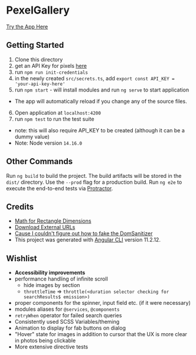 # PexelGallery

[Try the App Here](https://bparrish17.github.io/pexel-gallery/)

## Getting Started

1. Clone this directory
2. get an API Key for pixels [here](https://www.pexels.com/api)
3. run `npm run init-credentials`
4. in the newly created `src/secrets.ts`, add `export const API_KEY = 'your-api-key-here'`
5. run `npm start` - will install modules and run `ng serve` to start application
  - The app will automatically reload if you change any of the source files.
6. Open application at `localhost:4200`
7. run `npm test` to run the test suite
  - note: this will also require API_KEY to be created (although it can be a dummy value)
- Note: Node version `14.16.0`

## Other Commands

Run `ng build` to build the project. The build artifacts will be stored in the `dist/` directory. Use the `--prod` flag for a production build.
Run `ng e2e` to execute the end-to-end tests via [Protractor](http://www.protractortest.org/).

## Credits

- [Math for Rectangle Dimensions](https://stackoverflow.com/questions/1373035/how-do-i-scale-one-rectangle-to-the-maximum-size-possible-within-another-rectang)
- [Download External URLs](https://stackoverflow.com/questions/51076581/download-images-using-html-or-javascript)
- [Cause I couldn't figure out how to fake the DomSanitizer](https://stackoverflow.com/questions/59802807/create-an-instance-of-the-abstract-class-domsanitizer)
- This project was generated with [Angular CLI](https://github.com/angular/angular-cli) version 11.2.12.

## Wishlist

- **Accessibility improvements**
- performance handling of infinite scroll
  - hide images by section
  - `throttleTime` => `throttle(<duration selector checking for searchResults$ emission>)`
- proper components for the spinner, input field etc. (if it were necessary)
- modules aliases for `@services`, `@components`
- `retryWhen` operator for failed search queries
- Consistently used SCSS Variables/theming
- Animation to display for fab buttons on dialog
- "Hover" state for images in addition to cursor that the UX is more clear in photos being clickable
- More extensive directive tests
